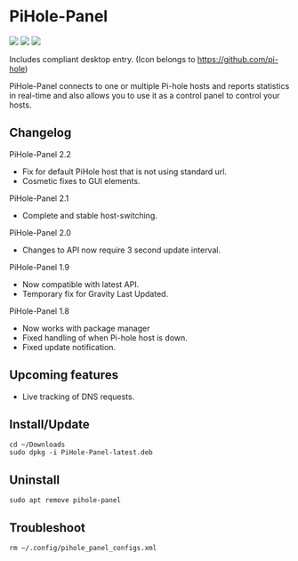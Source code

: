 # PiHole-Panel

![](https://raw.githubusercontent.com/daleosm/PiHole-Panel/master/main_window.png)
![](https://raw.githubusercontent.com/daleosm/PiHole-Panel/master/setup.png)
![](https://raw.githubusercontent.com/daleosm/PiHole-Panel/master/setup_done.png)

Includes compliant desktop entry. (Icon belongs to https://github.com/pi-hole)

PiHole-Panel connects to one or multiple Pi-hole hosts and reports statistics in real-time and also allows you to use it as a control panel to control your hosts.

## Changelog
PiHole-Panel 2.2
- Fix for default PiHole host that is not using standard url.
- Cosmetic fixes to GUI elements.

PiHole-Panel 2.1
- Complete and stable host-switching.

PiHole-Panel 2.0
- Changes to API now require 3 second update interval.

PiHole-Panel 1.9
- Now compatible with latest API.
- Temporary fix for Gravity Last Updated.

PiHole-Panel 1.8
- Now works with package manager
- Fixed handling of when Pi-hole host is down.
- Fixed update notification.

## Upcoming features
  - Live tracking of DNS requests.

## Install/Update
```
cd ~/Downloads
sudo dpkg -i PiHole-Panel-latest.deb
```

## Uninstall
```
sudo apt remove pihole-panel
```

## Troubleshoot
```
rm ~/.config/pihole_panel_configs.xml
```
